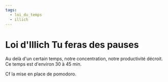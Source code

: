 ```yaml
---
tags:
  - loi_du_temps
  - illich
---
```


# Loi d'Illich Tu feras des pauses

Au delà d'un certain temps, notre concentration, notre productivité décroit. Ce temps est d'environ 30 à 45 min.

Cf la mise en place de pomodoro.